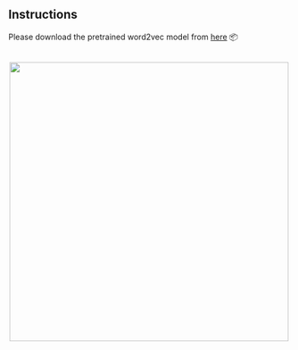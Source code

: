 ## Instructions <br />

Please download the pretrained word2vec model from [here](https://drive.google.com/file/d/1DU6XR52oFHxfyafAOBxalAcR9sZqUU-J/view) 📦 <br />
</br>

<p align="center">
<img src="https://github.com/sajmaru/GAN/blob/main/Readme%20Images/Pretrained Model.png" width="500">
</p>
